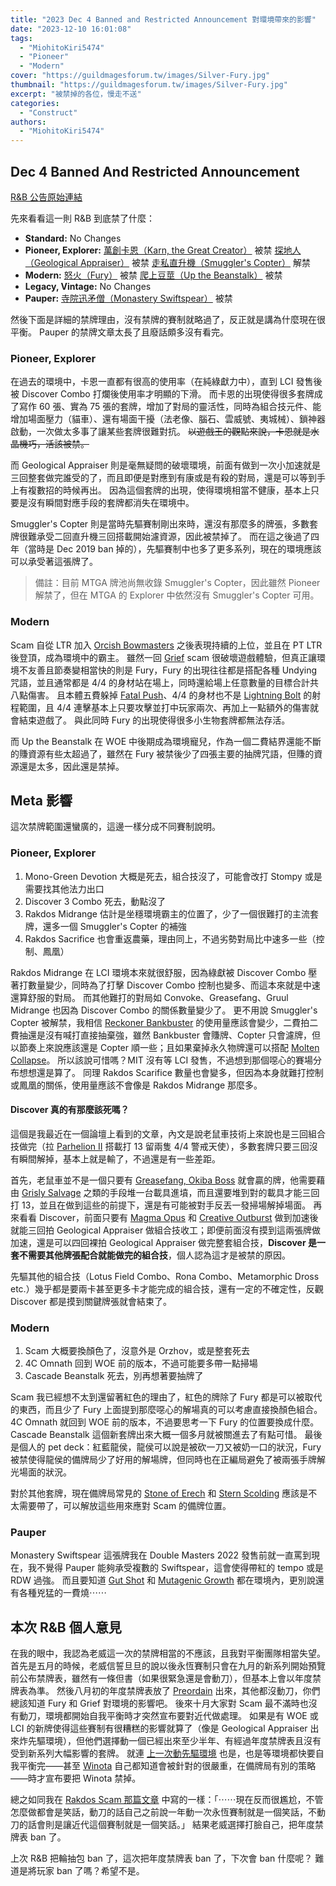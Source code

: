```yaml
---
title: "2023 Dec 4 Banned and Restricted Announcement 對環境帶來的影響"
date: "2023-12-10 16:01:08"
tags:
  - "MiohitoKiri5474"
  - "Pioneer"
  - "Modern"
cover: "https://guildmagesforum.tw/images/Silver-Fury.jpg"
thumbnail: "https://guildmagesforum.tw/images/Silver-Fury.jpg"
excerpt: "被禁掉的各位，慢走不送"
categories:
  - "Construct"
authors:
  - "MiohitoKiri5474"
---
```


## Dec 4 Banned And Restricted Announcement

[R&B 公告原始連結](https://magic.wizards.com/en/news/announcements/december-4-2023-banned-and-restricted-announcement)

先來看看這一則 R&B 到底禁了什麼：

- **Standard:**
  No Changes
- **Pioneer, Explorer:**
  [萬創卡恩（Karn, the Great Creator）](https://cards.scryfall.io/large/front/3/e/3ec0c0fb-1a4f-45f4-85b7-346a6d3ce2c5.jpg?1701690505) 被禁
  [探地人（Geological Appraiser）](https://cards.scryfall.io/large/front/7/f/7f9c1a82-695b-4df2-8e51-2d71a62e7baf.jpg?1701690520) 被禁
  [走私直升機（Smuggler's Copter）](https://cards.scryfall.io/large/front/7/8/7832abb5-5107-4603-904e-491b221bd3e3.jpg?1576383425) 解禁
- **Modern:**
  [怒火（Fury）](https://cards.scryfall.io/large/front/b/d/bd281158-8180-40b9-a5b7-03cfc712d81a.jpg?1701690468) 被禁
  [爬上豆莖（Up the Beanstalk）](https://cards.scryfall.io/large/front/2/d/2d5e991f-23b2-4db0-a452-7755125b1fd2.jpg?1701690489) 被禁
- **Legacy, Vintage:**
  No Changes
- **Pauper:**
  [寺院迅矛僧（Monastery Swiftspear）](https://cards.scryfall.io/large/front/4/3/439d4ade-45c8-414b-a2fe-a57f9672bceb.jpg?1619401709) 被禁

然後下面是詳細的禁牌理由，沒有禁牌的賽制就略過了，反正就是講為什麼現在很平衡。
Pauper 的禁牌文章太長了且廢話頗多沒有看完。

### Pioneer, Explorer

在過去的環境中，卡恩一直都有很高的使用率（在純綠獻力中），直到 LCI 發售後被 Discover Combo 打爛後使用率才明顯的下滑。
而卡恩的出現使得很多套牌成了寫作 60 張、實為 75 張的套牌，增加了對局的靈活性，同時為組合技元件、能增加場面壓力（貓車）、還有場面干擾（法老像、腦石、雲威號、夷城械）、鎖神器啟動，一次做太多事了讓某些套牌很難對抗。
~~以遊戲王的觀點來說，卡恩就是水晶機巧，活該被禁。~~

而 Geological Appraiser 則是毫無疑問的破壞環境，前面有做到一次小加速就是三回整套做完誰受的了，而且即便是對應到有康或是有殺的對局，還是可以等到手上有複數招的時候再出。
因為這個套牌的出現，使得環境相當不健康，基本上只要是沒有瞬間對應手段的套牌都消失在環境中。

Smuggler's Copter 則是當時先驅賽制剛出來時，還沒有那麼多的牌張，多數套牌很難承受二回直升機三回搭載開始濾資源，因此被禁掉了。
而在這之後過了四年（當時是 Dec 2019 ban 掉的），先驅賽制中也多了更多系列，現在的環境應該可以承受著這張牌了。

> 備註：目前 MTGA 牌池尚無收錄 Smuggler's Copter，因此雖然 Pioneer 解禁了，但在 MTGA 的 Explorer 中依然沒有 Smuggler's Copter 可用。

### Modern

Scam 自從 LTR 加入 [Orcish Bowmasters](https://cards.scryfall.io/large/front/7/c/7c024bae-5631-4e20-ac69-df392ac9e109.jpg?1686968669) 之後表現持續的上位，並且在 PT LTR 後登頂，成為環境中的霸主。
雖然一回 [Grief](https://cards.scryfall.io/large/front/e/6/e6befbc4-1320-4f26-bd9f-b1814fedda10.jpg?1626095577) scam 很破壞遊戲體驗，但真正讓環境不友善且節奏變相當快的則是 Fury，Fury 的出現往往都是搭配各種 Undying 咒語，並且通常都是 4/4 的身材站在場上，同時還給場上任意數量的目標合計共八點傷害。
且本體五費躲掉 [Fatal Push](https://cards.scryfall.io/large/front/6/e/6e9d8fe4-fd9b-4923-92bf-7dd6b8fa02e7.jpg?1598304715)、4/4 的身材也不是 [Lightning Bolt](https://cards.scryfall.io/large/front/f/2/f29ba16f-c8fb-42fe-aabf-87089cb214a7.jpg?1673147852) 的射程範圍，且 4/4 連擊基本上只要攻擊並打中玩家兩次、再加上一點額外的傷害就會結束遊戲了。
與此同時 Fury 的出現使得很多小生物套牌都無法存活。

而 Up the Beanstalk 在 WOE 中後期成為環境寵兒，作為一個二費結界還能不斷的賺資源有些太超過了，雖然在 Fury 被禁後少了四張主要的抽牌咒語，但賺的資源還是太多，因此還是禁掉。

## Meta 影響

這次禁牌範圍還蠻廣的，這邊一樣分成不同賽制說明。

### Pioneer, Explorer

1. Mono-Green Devotion 大概是死去，組合技沒了，可能會改打 Stompy 或是需要找其他法力出口
2. Discover 3 Combo 死去，動點沒了
3. Rakdos Midrange 估計是坐穩環境霸主的位置了，少了一個很難打的主流套牌，還多一個 Smuggler's Copter 的補強
4. Rakdos Sacrifice 也會重返農藥，理由同上，不過劣勢對局比中速多一些（控制、鳳凰）

Rakdos Midrange 在 LCI 環境本來就很舒服，因為綠獻被 Discover Combo 壓著打數量變少，同時為了打擊 Discover Combo 控制也變多、而這本來就是中速還算舒服的對局。
而其他難打的對局如 Convoke、Greasefang、Gruul Midrange 也因為 Discover Combo 的關係數量變少了。
更不用說 Smuggler's Copter 被解禁，我相信 [Reckoner Bankbuster](https://cards.scryfall.io/large/front/2/7/279acd17-6c17-427b-a69d-fc02442ff4a3.jpg?1685368706) 的使用量應該會變少，二費拍二費抽還是沒有喊打直接抽棄強，雖然 Bankbuster 會賺牌、Copter 只會濾牌，但以節奏上來說應該還是 Copter 順一些；且如果棄掉永久物牌還可以搭配 [Molten Collapse](https://cards.scryfall.io/large/front/2/4/2487d124-210b-4808-888c-cd0a78aebd90.jpg?1699044556)。
所以該說可惜嗎？MIT 沒有等 LCI 發售，不過想到那個噁心的賽場分布想想還是算了。
同理 Rakdos Scarifice 數量也會變多，但因為本身就難打控制或鳳凰的關係，使用量應該不會像是 Rakdos Midrange 那麼多。

#### Discover 真的有那麼該死嗎？

這個是我最近在一個論壇上看到的文章，內文是說老鼠車技術上來說也是三回組合技做完（拉 [Parhelion II](https://cards.scryfall.io/large/front/8/7/871279e6-9a59-470e-8acc-fd5fe4fda5b3.jpg?1651655658) 搭載打 13 留兩隻 4/4 警戒天使），多數套牌只要三回沒有瞬間解掉，基本上就是輸了，不過還是有一些差距。

首先，老鼠車並不是一個只要有 [Greasefang, Okiba Boss](https://cards.scryfall.io/large/front/5/6/56a0d43b-4d38-40a7-be6c-8324ab3bf773.jpg?1654568449) 就會贏的牌，他需要藉由 [Grisly Salvage](https://cards.scryfall.io/large/front/8/5/854f2b34-0719-47de-b1da-ade517793371.jpg?1562706605) 之類的手段堆一台載具進墳，而且還要堆到對的載具才能三回打 13，並且在做到這些的前提下，還是有可能被對手反丟一發掃場解掉場面。
再來看看 Discover，前面只要有 [Magma Opus](https://cards.scryfall.io/large/front/2/7/27c914a3-2294-4feb-9450-c012cfd307a6.jpg?1627429585) 和 [Creative Outburst](https://cards.scryfall.io/large/front/e/a/eab58d87-bf01-45dc-8958-e2b3375f914b.jpg?1627428357) 做到加速後就能三回拍 Geological Appraiser 做組合技收工；即便前面沒有摸到這兩張牌做加速，還是可以四回裸拍 Geological Appraiser 做完整套組合技，**Discover 是一套不需要其他牌張配合就能做完的組合技**，個人認為這才是被禁的原因。

先驅其他的組合技（Lotus Field Combo、Rona Combo、Metamorphic Dross etc.）幾乎都是要兩卡甚至更多卡才能完成的組合技，還有一定的不確定性，反觀 Discover 都是摸到關鍵牌張就會結束了。

### Modern

1. Scam 大概要換顏色了，沒意外是 Orzhov，或是整套死去
2. 4C Omnath 回到 WOE 前的版本，不過可能要多帶一點掃場
3. Cascade Beanstalk 死去，別再想著要抽牌了

Scam 我已經想不太到還留著紅色的理由了，紅色的牌除了 Fury 都是可以被取代的東西，而且少了 Fury 上面提到那麼噁心的解場真的可以考慮直接換顏色組合。
4C Omnath 就回到 WOE 前的版本，不過要思考一下 Fury 的位置要換成什麼。
Cascade Beanstalk 這個新套牌出來大概一個多月就被關進去了有點可惜。
最後是個人的 pet deck：紅藍龍侯，龍侯可以說是被砍一刀又被奶一口的狀況，Fury 被禁使得龍侯的備牌局少了好用的解場牌，但同時也在正編局避免了被兩張手牌解光場面的狀況。

對於其他套牌，現在備牌局常見的 [Stone of Erech](https://cards.scryfall.io/large/front/b/c/bc02e193-df33-4eb1-adc1-b51ee931218a.jpg?1686970297) 和 [Stern Scolding](https://cards.scryfall.io/large/front/3/c/3ca1e1de-b916-445f-b3b2-0f4d0cc7ceeb.jpg?1686968311) 應該是不太需要帶了，可以解放這些用來應對 Scam 的備牌位置。

### Pauper

Monastery Swiftspear 這張牌我在 Double Masters 2022 發售前就一直罵到現在，我不覺得 Pauper 能夠承受複數的 Swiftspear，這會使得帶紅的 tempo 或是 RDW 過強。
而且要知道 [Gut Shot](https://cards.scryfall.io/large/front/4/6/461987da-8860-4a04-8f93-d182523ca311.jpg?1562261607) 和 [Mutagenic Growth](https://cards.scryfall.io/large/front/2/e/2e0861a2-1858-47af-8154-20a977c2b298.jpg?1562260231) 都在環境內，更別說還有各種兇猛的一費燒⋯⋯

## 本次 R&B 個人意見

在我的眼中，我認為老威這一次的禁牌相當的不應該，且我對平衡團隊相當失望。
首先是五月的時候，老威信誓旦旦的說以後永恆賽制只會在九月的新系列開始預覽前公布禁牌表，雖然有一條但書（如果很緊急還是會動刀），但基本上會以年度禁牌表為準。
然後八月初的年度禁牌表放了 [Preordain](https://cards.scryfall.io/large/front/d/1/d10b9be3-d4ff-4e3c-b0d5-5ab2c4e6d684.jpg?1691417733) 出來，其他都沒動刀，你們總該知道 Fury 和 Grief 對環境的影響吧。
後來十月大家對 Scam 最不滿時也沒有動刀，環境都開始自我平衡時才突然宣布要對近代做處理。
如果是有 WOE 或 LCI 的新牌使得這些賽制有很糟糕的影響就算了（像是 Geological Appraiser 出來炸先驅環境），但他們選擇動一個已經出來至少半年、有經過年度禁牌表且沒有受到新系列大幅影響的套牌。
就連 [上一次動先驅環境](https://magic.wizards.com/en/news/announcements/june-7-2022-banned-and-restricted-announcement) 也是，也是等環境都快要自我平衡完——甚至 [Winota](https://cards.scryfall.io/large/front/5/d/5dd13a6c-23d3-44ce-a628-cb1c19d777c4.jpg?1654630670) 自己都知道會被針對的很嚴重，在備牌局有別的策略——時才宣布要把 Winota 禁掉。

總之如同我在 [Rakdos Scam 那篇文章](https://guildmagesforum.tw/Modern-Rakdos-Scam/) 中寫的一樣：「⋯⋯現在反而很尷尬，不管怎麼做都會是笑話，動刀的話自己之前說一年動一次永恆賽制就是一個笑話，不動刀的話會則是讓近代這個賽制就是一個笑話。」
結果老威選擇打臉自己，把年度禁牌表 ban 了。

上次 R&B 把輪抽包 ban 了，這次把年度禁牌表 ban 了，下次會 ban 什麼呢？
難道是將玩家 ban 了嗎？希望不是。
